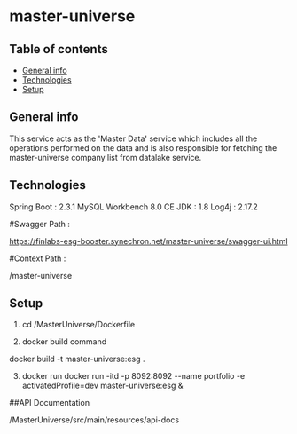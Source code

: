 # master-universe

## Table of contents
* [General info](#general-info)
* [Technologies](#technologies)
* [Setup](#setup)


## General info
This service acts as the 'Master Data' service which includes all the operations performed on the data and is also responsible for fetching the master-universe company list from datalake service.

## Technologies
Spring Boot : 2.3.1
MySQL Workbench 8.0 CE
JDK : 1.8
Log4j : 2.17.2


#Swagger Path :

https://finlabs-esg-booster.synechron.net/master-universe/swagger-ui.html


#Context Path :

/master-universe

 

## Setup

1. cd <path to portfolio service>/MasterUniverse/Dockerfile

2. docker build command

docker build -t master-universe:esg .

3. docker run
docker run -itd -p 8092:8092 --name portfolio -e activatedProfile=dev master-universe:esg  &
 

##API Documentation

/MasterUniverse/src/main/resources/api-docs